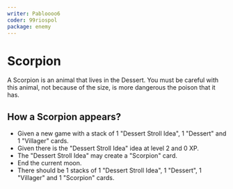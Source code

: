 ```yaml
---
writer: Pabloooo6
coder: 99riospol
package: enemy
---
```


# Scorpion

A Scorpion is an animal that lives in the Dessert. You must be careful with this animal,
not because of the size, is more dangerous the poison that it has.

## How a Scorpion appears?

 * Given a new game with a stack of 1 "Dessert Stroll Idea", 1 "Dessert" and 1 "Villager" cards.
 * Given there is the "Dessert Stroll Idea" idea at level 2 and 0 XP.
 * The "Dessert Stroll Idea" may create a "Scorpion" card.
 * End the current moon.
 * There should be 1 stacks of 1 "Dessert Stroll Idea", 1 "Dessert", 1 "Villager" and 1 "Scorpion" cards.


